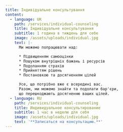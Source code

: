 ```yaml
---
title: Індивідуальне консультування
content:
  - language: UK
    path: /services/individual-counseling
    title: Індивідуальне консультування
    subtitle: 1 година в тиждень для себе
    image: /assets/uploads/individual.jpg
    text: |-
      Ми можемо попрацювати над:

      * Підвищенням самооцінки
      * Пошуком внутрішніх бажань і ресурсів
      * Подоланням страхів
      * Прийняттям рішень​
      * Постановкою та досягненням цілей

      Усе, що потрібно вже є всередині вас.
      Разом, ми можемо знайти та подолати бар'єри,
      що перешкоджають досягненню ваших цілей.
  - language: RU
    path: /services/individual-counseling
    title: Индивидуальное консультирование
    subtitle: 1 час в неделю для себя
    image: /assets/uploads/individual.jpg
    text: '**Записаться на консультацию.**'
---
```

